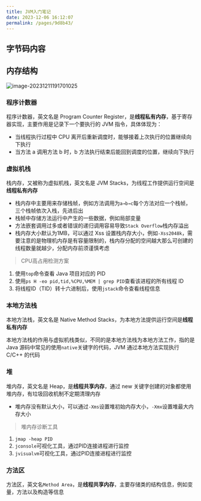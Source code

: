 ```yaml
---
title: JVM入门笔记
date: 2023-12-06 16:12:07
permalink: /pages/9d8b43/
---
```

## 字节码内容





## 内存结构

![image-20231211191701025](https://img.hanzhe.site/i/2023/12/27/image-20231211191701025.png)



###  程序计数器

程序计数器，英文名是 Program Counter Register，是**线程私有内存**，基于寄存器实现，主要作用是记录下一个要执行的 JVM 指令，具体体现为：

- 当线程执行过程中 CPU 离开后重新调度时，能够接着上次执行的位置继续向下执行
- 当方法 a 调用方法 b 时，b 方法执行结束后能回到调度的位置，继续向下执行



### 虚拟机栈

栈内存，又被称为虚拟机栈，英文名是 JVM Stacks，为线程工作提供运行空间是**线程私有内存**

- 栈内存中主要用来存储栈帧，例如方法调用为`a→b→c`每个方法对应一个栈帧，三个栈帧依次入栈，先进后出
- 栈帧中存储方法运行中产生的一些数据，例如局部变量
- 方法嵌套调用过多或者错误的递归调用容易导致`Stack Overflow`栈内存溢出
- 栈内存大小默认为1MB，可以通过 Xss 设置栈内存大小，例如`-Xss2048k`，需要注意的是物理机内存是有容量限制的，栈内存分配的空间越大那么可创建的线程数量就越少，分配内存前须谨慎考虑



> CPU高占用检测方案

1. 使用`top`命令查看 Java 项目对应的 PID
2. 使用`ps H -eo pid,tid,%CPU,%MEM | grep PID`查看该进程的所有线程 ID
3. 将线程ID（TID）转十六进制后，使用`jstack`命令查看线程信息



### 本地方法栈

本地方法栈，英文名是 Native Method Stacks，为本地方法提供运行空间是**线程私有内存**

本地方法栈的作用与虚拟机栈类似，不同的是本地方法栈为本地方法工作，指的是 Java 源码中常见的使用`native`关键字的代码，JVM 通过本地方法实现执行 C/C++ 的代码



### 堆

堆内存，英文名是 Heap，是**线程共享内存**，通过 new 关键字创建的对象都使用堆内存，有垃圾回收机制不定期清理内存

- 堆内存没有默认大小，可以通过`-Xms`设置堆初始内存大小，`-Xmx`设置堆最大内存大小



> 堆内存诊断工具

1. `jmap -heap PID`
2. `jconsole`可视化工具，通过PID连接进程进行监控
3. `jvisualvm`可视化工具，通过PID连接进程进行监控



### 方法区

方法区，英文名`Method Area`，是**线程共享内存**，主要存储类的结构信息，例如变量，方法以及构造等信息